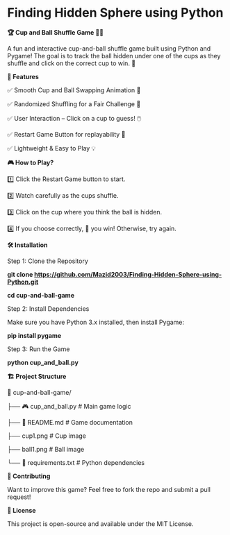 # Finding Hidden Sphere using Python

**🏆 Cup and Ball Shuffle Game 🎩🎱**

A fun and interactive cup-and-ball shuffle game built using Python and Pygame! The goal is to track the ball hidden under one of the cups as they shuffle and click on the correct cup to win. 🎉


**🚀 Features**

✅ Smooth Cup and Ball Swapping Animation 🎥

✅ Randomized Shuffling for a Fair Challenge 🔀

✅ User Interaction – Click on a cup to guess! 🖱️

✅ Restart Game Button for replayability 🔄

✅ Lightweight & Easy to Play 💡

**🎮 How to Play?**

1️⃣ Click the Restart Game button to start.

2️⃣ Watch carefully as the cups shuffle.

3️⃣ Click on the cup where you think the ball is hidden.

4️⃣ If you choose correctly, 🎉 you win! Otherwise, try again.

**🛠️ Installation**

Step 1: Clone the Repository

**git clone https://github.com/Mazid2003/Finding-Hidden-Sphere-using-Python.git**

**cd cup-and-ball-game**

Step 2: Install Dependencies

Make sure you have Python 3.x installed, then install Pygame:

**pip install pygame**

Step 3: Run the Game

**python cup_and_ball.py**

**🏗️ Project Structure**

📂 cup-and-ball-game/

├── 🎮 cup_and_ball.py        # Main game logic

├── 📜 README.md              # Game documentation

├── cup1.png                   # Cup image

├── ball1.png                  # Ball image

└── 📜 requirements.txt       # Python dependencies


**🤝 Contributing**

Want to improve this game? Feel free to fork the repo and submit a pull request!

**📝 License**

This project is open-source and available under the MIT License.

